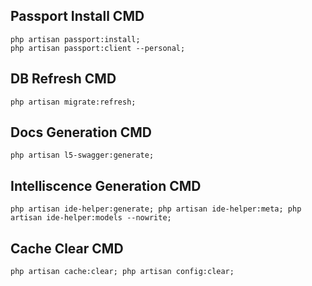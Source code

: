 ## Passport Install CMD

```
php artisan passport:install;
php artisan passport:client --personal;
```

## DB Refresh CMD

```
php artisan migrate:refresh;
```

## Docs Generation CMD

```
php artisan l5-swagger:generate;
```

## Intelliscence Generation CMD

```
php artisan ide-helper:generate; php artisan ide-helper:meta; php artisan ide-helper:models --nowrite;
```

## Cache Clear CMD

```
php artisan cache:clear; php artisan config:clear;
```